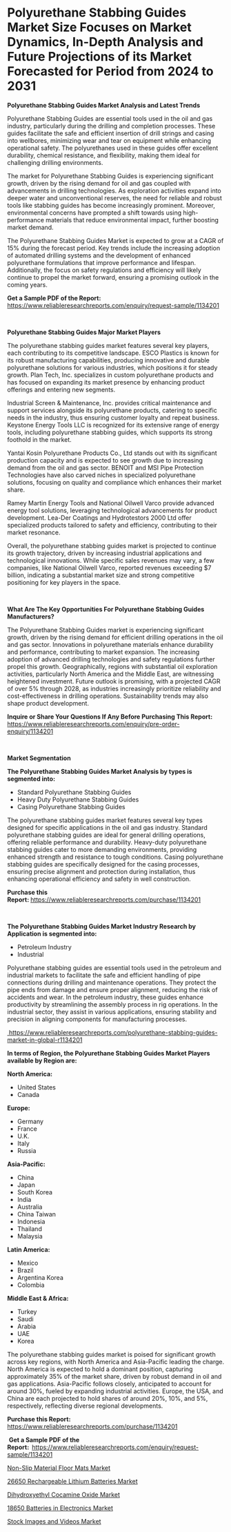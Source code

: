<p><h1>Polyurethane Stabbing Guides Market Size Focuses on Market Dynamics, In-Depth Analysis and Future Projections of its Market Forecasted for Period from 2024 to 2031</h1></p><p><strong>Polyurethane Stabbing Guides Market Analysis and Latest Trends</strong></p>
<p><p>Polyurethane Stabbing Guides are essential tools used in the oil and gas industry, particularly during the drilling and completion processes. These guides facilitate the safe and efficient insertion of drill strings and casing into wellbores, minimizing wear and tear on equipment while enhancing operational safety. The polyurethanes used in these guides offer excellent durability, chemical resistance, and flexibility, making them ideal for challenging drilling environments.</p><p>The market for Polyurethane Stabbing Guides is experiencing significant growth, driven by the rising demand for oil and gas coupled with advancements in drilling technologies. As exploration activities expand into deeper water and unconventional reserves, the need for reliable and robust tools like stabbing guides has become increasingly prominent. Moreover, environmental concerns have prompted a shift towards using high-performance materials that reduce environmental impact, further boosting market demand.</p><p>The Polyurethane Stabbing Guides Market is expected to grow at a CAGR of 15% during the forecast period. Key trends include the increasing adoption of automated drilling systems and the development of enhanced polyurethane formulations that improve performance and lifespan. Additionally, the focus on safety regulations and efficiency will likely continue to propel the market forward, ensuring a promising outlook in the coming years.</p></p>
<p><strong>Get a Sample PDF of the Report:&nbsp;</strong> <a href="https://www.reliableresearchreports.com/enquiry/request-sample/1134201?utm_campaign=3&utm_medium=2&utm_source=Github&utm_content=ia&utm_term=08102024&utm_id=polyurethane-stabbing-guides">https://www.reliableresearchreports.com/enquiry/request-sample/1134201</a></p>
<p>&nbsp;</p>
<p><strong>Polyurethane Stabbing Guides Major Market Players</strong></p>
<p><p>The polyurethane stabbing guides market features several key players, each contributing to its competitive landscape. ESCO Plastics is known for its robust manufacturing capabilities, producing innovative and durable polyurethane solutions for various industries, which positions it for steady growth. Plan Tech, Inc. specializes in custom polyurethane products and has focused on expanding its market presence by enhancing product offerings and entering new segments.</p><p>Industrial Screen & Maintenance, Inc. provides critical maintenance and support services alongside its polyurethane products, catering to specific needs in the industry, thus ensuring customer loyalty and repeat business. Keystone Energy Tools LLC is recognized for its extensive range of energy tools, including polyurethane stabbing guides, which supports its strong foothold in the market.</p><p>Yantai Kosin Polyurethane Products Co., Ltd stands out with its significant production capacity and is expected to see growth due to increasing demand from the oil and gas sector. BENOIT and MSI Pipe Protection Technologies have also carved niches in specialized polyurethane solutions, focusing on quality and compliance which enhances their market share.</p><p>Ramey Martin Energy Tools and National Oilwell Varco provide advanced energy tool solutions, leveraging technological advancements for product development. Lea-Der Coatings and Hydrotestors 2000 Ltd offer specialized products tailored to safety and efficiency, contributing to their market resonance.</p><p>Overall, the polyurethane stabbing guides market is projected to continue its growth trajectory, driven by increasing industrial applications and technological innovations. While specific sales revenues may vary, a few companies, like National Oilwell Varco, reported revenues exceeding $7 billion, indicating a substantial market size and strong competitive positioning for key players in the space.</p></p>
<p>&nbsp;</p>
<p><strong>What Are The Key Opportunities For Polyurethane Stabbing Guides Manufacturers?</strong></p>
<p><p>The Polyurethane Stabbing Guides market is experiencing significant growth, driven by the rising demand for efficient drilling operations in the oil and gas sector. Innovations in polyurethane materials enhance durability and performance, contributing to market expansion. The increasing adoption of advanced drilling technologies and safety regulations further propel this growth. Geographically, regions with substantial oil exploration activities, particularly North America and the Middle East, are witnessing heightened investment. Future outlook is promising, with a projected CAGR of over 5% through 2028, as industries increasingly prioritize reliability and cost-effectiveness in drilling operations. Sustainability trends may also shape product development.</p></p>
<p><strong>Inquire or Share Your Questions If Any Before Purchasing This Report:</strong> <a href="https://www.reliableresearchreports.com/enquiry/pre-order-enquiry/1134201?utm_campaign=3&utm_medium=2&utm_source=Github&utm_content=ia&utm_term=08102024&utm_id=polyurethane-stabbing-guides">https://www.reliableresearchreports.com/enquiry/pre-order-enquiry/1134201</a></p>
<p>&nbsp;</p>
<p><strong>Market Segmentation</strong></p>
<p><strong>The Polyurethane Stabbing Guides Market Analysis by types is segmented into:</strong></p>
<p><ul><li>Standard Polyurethane Stabbing Guides</li><li>Heavy Duty Polyurethane Stabbing Guides</li><li>Casing Polyurethane Stabbing Guides</li></ul></p>
<p><p>The polyurethane stabbing guides market features several key types designed for specific applications in the oil and gas industry. Standard polyurethane stabbing guides are ideal for general drilling operations, offering reliable performance and durability. Heavy-duty polyurethane stabbing guides cater to more demanding environments, providing enhanced strength and resistance to tough conditions. Casing polyurethane stabbing guides are specifically designed for the casing processes, ensuring precise alignment and protection during installation, thus enhancing operational efficiency and safety in well construction.</p></p>
<p><strong>Purchase this Report:&nbsp;</strong><a href="https://www.reliableresearchreports.com/purchase/1134201?utm_campaign=3&utm_medium=2&utm_source=Github&utm_content=ia&utm_term=08102024&utm_id=polyurethane-stabbing-guides">https://www.reliableresearchreports.com/purchase/1134201</a></p>
<p>&nbsp;</p>
<p><strong>The Polyurethane Stabbing Guides Market Industry Research by Application is segmented into:</strong></p>
<p><ul><li>Petroleum Industry</li><li>Industrial</li></ul></p>
<p><p>Polyurethane stabbing guides are essential tools used in the petroleum and industrial markets to facilitate the safe and efficient handling of pipe connections during drilling and maintenance operations. They protect the pipe ends from damage and ensure proper alignment, reducing the risk of accidents and wear. In the petroleum industry, these guides enhance productivity by streamlining the assembly process in rig operations. In the industrial sector, they assist in various applications, ensuring stability and precision in aligning components for manufacturing processes.</p></p>
<p><a href="https://www.reliableresearchreports.com/polyurethane-stabbing-guides-market-in-global-r1134201?utm_campaign=3&utm_medium=2&utm_source=Github&utm_content=ia&utm_term=08102024&utm_id=polyurethane-stabbing-guides">&nbsp;https://www.reliableresearchreports.com/polyurethane-stabbing-guides-market-in-global-r1134201</a></p>
<p><strong>In terms of Region, the Polyurethane Stabbing Guides Market Players available by Region are:</strong></p>
<p>
    <p> <strong> North America: </strong>
        <ul>
            <li>United States</li>
            <li>Canada</li>
        </ul>
        </p> 
    <p> <strong> Europe: </strong>
        <ul>
            <li>Germany</li>
            <li>France</li>
            <li>U.K.</li>
            <li>Italy</li>
            <li>Russia</li>
        </ul>
        </p> 
    <p> <strong> Asia-Pacific: </strong>
        <ul>
            <li>China</li>
            <li>Japan</li>
            <li>South Korea</li>
            <li>India</li>
            <li>Australia</li>
            <li>China Taiwan</li>
            <li>Indonesia</li>
            <li>Thailand</li>
            <li>Malaysia</li>
        </ul>
        </p> 
    <p> <strong> Latin America: </strong>
        <ul>
            <li>Mexico</li>
            <li>Brazil</li>
            <li>Argentina Korea</li>
            <li>Colombia</li>
        </ul>
        </p> 
    <p> <strong> Middle East & Africa: </strong>
        <ul>
            <li>Turkey</li>
            <li>Saudi</li>
            <li>Arabia</li>
            <li>UAE</li>
            <li>Korea</li>
        </ul>
    </p>
    </p>
<p><p>The polyurethane stabbing guides market is poised for significant growth across key regions, with North America and Asia-Pacific leading the charge. North America is expected to hold a dominant position, capturing approximately 35% of the market share, driven by robust demand in oil and gas applications. Asia-Pacific follows closely, anticipated to account for around 30%, fueled by expanding industrial activities. Europe, the USA, and China are each projected to hold shares of around 20%, 10%, and 5%, respectively, reflecting diverse regional developments.</p></p>
<p><strong>Purchase this Report: </strong><a href="https://www.reliableresearchreports.com/purchase/1134201?utm_campaign=3&utm_medium=2&utm_source=Github&utm_content=ia&utm_term=08102024&utm_id=polyurethane-stabbing-guides">https://www.reliableresearchreports.com/purchase/1134201</a></p>
<p>&nbsp;<strong>Get a Sample PDF of the Report:&nbsp;&nbsp;</strong><a href="https://www.reliableresearchreports.com/enquiry/request-sample/1134201?utm_campaign=3&utm_medium=2&utm_source=Github&utm_content=ia&utm_term=08102024&utm_id=polyurethane-stabbing-guides">https://www.reliableresearchreports.com/enquiry/request-sample/1134201</a></p>
<p><strong></strong></p>
<p><p><a href="https://github.com/mauripalmi/Market-Research-Report-List-5/blob/main/non-slip-material-floor-mats-market.md?utm_campaign=3&utm_medium=2&utm_source=Github&utm_content=ia&utm_term=08102024&utm_id=polyurethane-stabbing-guides">Non-Slip Material Floor Mats Market</a></p><p><a href="https://issuu.com/reportprime-2/docs/26650-rechargeable-lithium-batterie_f110d41271a9dd?utm_campaign=3&utm_medium=2&utm_source=Github&utm_content=ia&utm_term=08102024&utm_id=polyurethane-stabbing-guides">26650 Rechargeable Lithium Batteries Market</a></p><p><a href="https://www.linkedin.com/pulse/dihydroxyethyl-cocamine-oxide-market-segmentation-geographical-ljrxe?utm_campaign=3&utm_medium=2&utm_source=Github&utm_content=ia&utm_term=08102024&utm_id=polyurethane-stabbing-guides">Dihydroxyethyl Cocamine Oxide Market</a></p><p><a href="https://issuu.com/reportprime-2/docs/18650-batteries-in-electronics-mark_27931da3a6a544?utm_campaign=3&utm_medium=2&utm_source=Github&utm_content=ia&utm_term=08102024&utm_id=polyurethane-stabbing-guides">18650 Batteries in Electronics Market</a></p><p><a href="https://www.linkedin.com/pulse/stock-images-videos-market-size-share-competitive-landscape-jxbse?utm_campaign=3&utm_medium=2&utm_source=Github&utm_content=ia&utm_term=08102024&utm_id=polyurethane-stabbing-guides">Stock Images and Videos Market</a></p></p>
